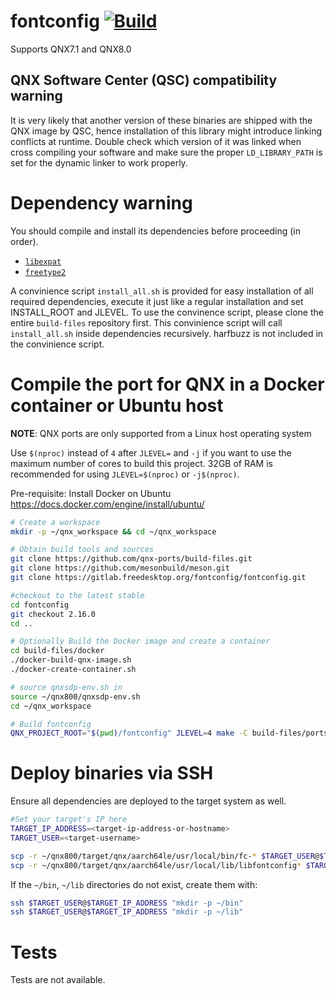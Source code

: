 # fontconfig [![Build](https://github.com/qnx-ports/build-files/actions/workflows/fontconfig.yml/badge.svg)](https://github.com/qnx-ports/build-files/actions/workflows/fontconfig.yml)

Supports QNX7.1 and QNX8.0

## QNX Software Center (QSC) compatibility warning

It is very likely that another version of these binaries are shipped with the QNX image by QSC, hence installation of this library might introduce linking conflicts at runtime. Double check which version of it was linked when cross compiling your software and make sure the proper `LD_LIBRARY_PATH` is set for the dynamic linker to work properly.

# Dependency warning

You should compile and install its dependencies before proceeding (in order).
+ [`libexpat`](https://github.com/qnx-ports/build-files/tree/main/ports/libexpat)
+ [`freetype2`](https://github.com/qnx-ports/build-files/tree/main/ports/freetype2)

A convinience script `install_all.sh` is provided for easy installation of all required dependencies, execute it just like a regular installation and set INSTALL_ROOT and JLEVEL.
To use the convinence script, please clone the entire `build-files` repository first. 
This convinience script will call `install_all.sh` inside dependencies recursively.
harfbuzz is not included in the convinience script.

# Compile the port for QNX in a Docker container or Ubuntu host

**NOTE**: QNX ports are only supported from a Linux host operating system

Use `$(nproc)` instead of `4` after `JLEVEL=` and `-j` if you want to use the maximum number of cores to build this project.
32GB of RAM is recommended for using `JLEVEL=$(nproc)` or `-j$(nproc)`.

Pre-requisite: Install Docker on Ubuntu https://docs.docker.com/engine/install/ubuntu/
```bash
# Create a workspace
mkdir -p ~/qnx_workspace && cd ~/qnx_workspace

# Obtain build tools and sources
git clone https://github.com/qnx-ports/build-files.git
git clone https://github.com/mesonbuild/meson.git
git clone https://gitlab.freedesktop.org/fontconfig/fontconfig.git

#checkout to the latest stable 
cd fontconfig
git checkout 2.16.0
cd ..

# Optionally Build the Docker image and create a container
cd build-files/docker
./docker-build-qnx-image.sh
./docker-create-container.sh

# source qnxsdp-env.sh in
source ~/qnx800/qnxsdp-env.sh
cd ~/qnx_workspace

# Build fontconfig
QNX_PROJECT_ROOT="$(pwd)/fontconfig" JLEVEL=4 make -C build-files/ports/fontconfig install
```

# Deploy binaries via SSH
Ensure all dependencies are deployed to the target system as well.
```bash
#Set your target's IP here
TARGET_IP_ADDRESS=<target-ip-address-or-hostname>
TARGET_USER=<target-username>

scp -r ~/qnx800/target/qnx/aarch64le/usr/local/bin/fc-* $TARGET_USER@$TARGET_IP_ADDRESS:~/bin
scp -r ~/qnx800/target/qnx/aarch64le/usr/local/lib/libfontconfig* $TARGET_USER@$TARGET_IP_ADDRESS:~/lib
```

If the `~/bin`, `~/lib` directories do not exist, create them with:
```bash
ssh $TARGET_USER@$TARGET_IP_ADDRESS "mkdir -p ~/bin"
ssh $TARGET_USER@$TARGET_IP_ADDRESS "mkdir -p ~/lib"
```

# Tests
Tests are not available.